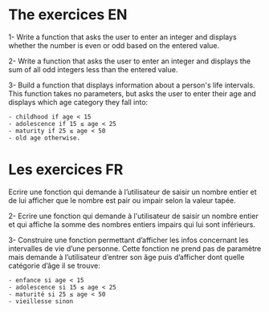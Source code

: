 # The exercices EN

1- Write a function that asks the user to enter an integer and displays whether the number is even or odd based on the entered value.

2- Write a function that asks the user to enter an integer and displays the sum of all odd integers less than the entered value.

3- Build a function that displays information about a person's life intervals. This function takes no parameters, but asks the user to enter their age and displays which age category they fall into:

    - childhood if age < 15
    - adolescence if 15 ≤ age < 25
    - maturity if 25 ≤ age < 50
    - old age otherwise.

# Les exercices FR

Ecrire une fonction qui demande à l’utilisateur de saisir un nombre entier et de lui afficher que le nombre est pair ou impair selon la valeur tapée.

2- Ecrire une fonction qui demande à l'utilisateur de saisir un nombre entier et qui affiche la somme des nombres entiers impairs qui lui sont inférieurs.

3- Construire une fonction permettant d’afficher les infos concernant les intervalles de vie d’une personne. Cette fonction ne prend pas de paramètre mais demande à l’utilisateur d’entrer son âge puis d’afficher dont quelle catégorie d’âge il se trouve:

    - enfance si age < 15
    - adolescence si 15 ≤ age < 25
    - maturité si 25 ≤ age < 50
    - vieillesse sinon
